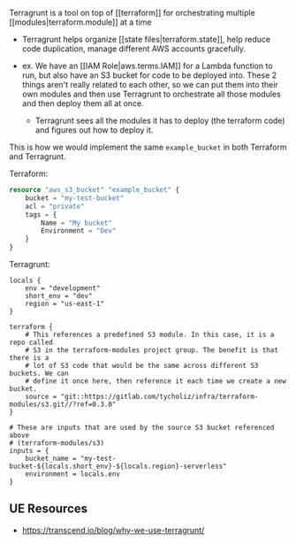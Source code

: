 
Terragrunt is a tool on top of [[terraform]] for orchestrating multiple [[modules|terraform.module]] at a time
- Terragrunt helps organize [[state files|terraform.state]], help reduce code duplication, manage different AWS accounts gracefully.

- ex. We have an [[IAM Role|aws.terms.IAM]] for a Lambda function to run, but also have an S3 bucket for code to be deployed into. These 2 things aren't really related to each other, so we can put them into their own modules and then use Terragrunt to orchestrate all those modules and then deploy them all at once. 
    - Terragrunt sees all the modules it has to deploy (the terraform code) and figures out how to deploy it.

This is how we would implement the same `example_bucket` in both Terraform and Terragrunt.

Terraform:
```tf
resource "aws_s3_bucket" "example_bucket" {
    bucket = "my-test-bucket"
    acl = "private"
    tags = {
        Name = "My bucket"
        Environment = "Dev"
    }
}
```

Terragrunt:
```hcl
locals {
    env = "development"
    short_env = "dev"
    region = "us-east-1"
}

terraform {
    # This references a predefined S3 module. In this case, it is a repo called
    # S3 in the terraform-modules project group. The benefit is that there is a
    # lot of S3 code that would be the same across different S3 buckets. We can
    # define it once here, then reference it each time we create a new bucket.
    source = "git::https://gitlab.com/tycholiz/infra/terraform-modules/s3.git//?ref=0.3.0"
}

# These are inputs that are used by the source S3 bucket referenced above
# (terraform-modules/s3)
inputs = {
    bucket_name = "my-test-bucket-${locals.short_env}-${locals.region}-serverless"
    environment = locals.env
}
```

## UE Resources
- https://transcend.io/blog/why-we-use-terragrunt/
